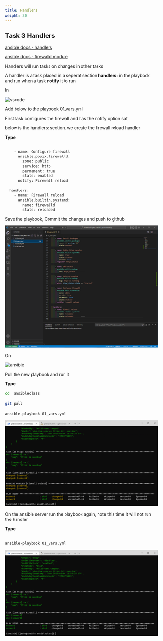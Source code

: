 ```yaml
---
title: Handlers
weight: 30
---
```


## Task 3 Handlers

[ansible docs - handlers](https://docs.ansible.com/ansible/latest/user_guide/playbooks_handlers.html)

[ansible docs - firewalld module](https://docs.ansible.com/ansible/latest/collections/ansible/posix/firewalld_module.html)

Handlers will run tasks on changes in other tasks

A handler is a task placed in a seperat section __handlers:__ in the playbook and run when a task __notify__ it to run

In

![vscode](/images/student-vscode.png)

Add below to the playbook 01_vars.yml

First task configures the firewall and has the notify option sat

below is the handlers: section, we create the firewall reload handler

__Type:__

```ansible

    - name: Configure firewall
      ansible.posix.firewalld:
        zone: public
        service: http
        permanent: true
        state: enabled
      notify: Firewall reload

  handlers:
    - name: Firewall reload
      ansible.builtin.systemd:
        name: firewalld
        state: reloaded

```

Save the playbook, Commit the changes and push to github

![Alt text](images/001_handlers_playbook.png?raw=true "ansible handlers in playbook")

On

![ansible](/images/ansible.png)

Pull the new playbook and run it

__Type:__

```bash
cd  ansibleclass

git pull

ansible-playbook 01_vars.yml 

```

![Alt text](images/002_handlers_playbook_run.png?raw=true "ansible handlers playbook run")

On the ansible server run the playbook again, note this time it will not run the handler

__Type:__

```bash

ansible-playbook 01_vars.yml 

```

![Alt text](images/003_handlers_playbook_run2.png?raw=true "ansible handlers playbook second run")

